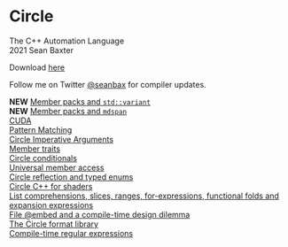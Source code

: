 # Circle
The C++ Automation Language  
2021
Sean Baxter

Download [here](https://www.circle-lang.org/)

Follow me on Twitter [@seanbax](https://www.twitter.com/seanbax) for compiler updates.

**NEW** [Member packs and `std::variant`](variant/README.md)  
**NEW** [Member packs and `mdspan`](https://github.com/seanbaxter/mdspan/tree/circle#mdspan-circle)  
[CUDA](cuda/README.md)  
[Pattern Matching](pattern/README.md)  
[Circle Imperative Arguments](imperative/README.md)  
[Member traits](member-traits/README.md)  
[Circle conditionals](conditional/README.md)  
[Universal member access](universal/README.md)  
[Circle reflection and typed enums](reflection/README.md)  
[Circle C++ for shaders](https://www.github.com/seanbaxter/shaders)  
[List comprehensions, slices, ranges, for-expressions, functional folds and expansion expressions](comprehension/comprehension.md)  
[File @embed and a compile-time design dilemma](embed/embed.md)  
[The Circle format library](fmt/fmt.md)  
[Compile-time regular expressions](regex/regex.md)  
